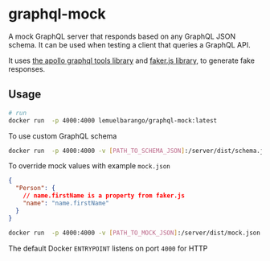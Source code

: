 # graphql-mock

A mock GraphQL server that responds based on any GraphQL JSON schema. It can be used when testing a client that queries a GraphQL API.

It uses [the apollo graphql tools library](https://github.com/apollographql/graphql-tools) and [faker.js library](https://github.com/Marak/faker.js), to generate fake responses.

## Usage

``` sh
# run
docker run  -p 4000:4000 lemuelbarango/graphql-mock:latest
```

To use custom GraphQL schema

```sh
docker run  -p 4000:4000 -v [PATH_TO_SCHEMA_JSON]:/server/dist/schema.json lemuelbarango/graphql-mock:latest
```

To override mock values with example `mock.json`

```json
{
  "Person": {
    // name.firstName is a property from faker.js
    "name": "name.firstName"
  }
}
```

```sh
docker run  -p 4000:4000 -v [PATH_TO_MOCK_JSON]:/server/dist/mock.json lemuelbarango/graphql-mock:latest
```

The default Docker `ENTRYPOINT` listens on port `4000` for HTTP
